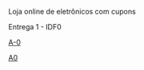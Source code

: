 Loja online de eletrônicos com cupons

Entrega 1 - IDF0

[A-0](./Captura%20de%20tela%202025-08-31%20182332.png)

[A0](./Captura%20de%20tela%202025-08-31%20005044.png)



